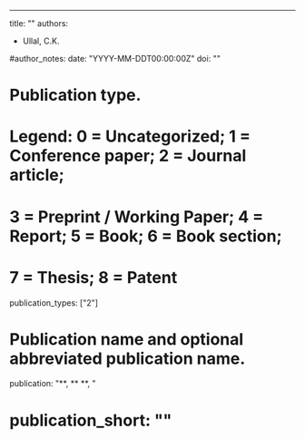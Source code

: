 ---
title: ""
authors:
- Ullal, C.K.

#author_notes:
date: "YYYY-MM-DDT00:00:00Z"
doi: ""

# Publication type.
# Legend: 0 = Uncategorized; 1 = Conference paper; 2 = Journal article;
# 3 = Preprint / Working Paper; 4 = Report; 5 = Book; 6 = Book section;
# 7 = Thesis; 8 = Patent
publication_types: ["2"]

# Publication name and optional abbreviated publication name.
publication: "**, ** **, "
# publication_short: ""
